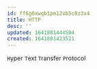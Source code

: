 ```yaml
---
id: ff6g0xwqb1pm12vb5c8z3x4
title: HTTP
desc: ''
updated: 1641881444504
created: 1641881423521
---
```



`H`yper `T`ext `T`ransfer `P`rotocol
